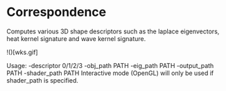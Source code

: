 # Correspondence
Computes various 3D shape descriptors such as the laplace eigenvectors, heat kernel signature and wave kernel signature.

!()[wks.gif]

Usage: -descriptor 0/1/2/3 -obj_path PATH -eig_path PATH -output_path PATH -shader_path PATH
Interactive mode (OpenGL) will only be used if shader_path is specified.  
